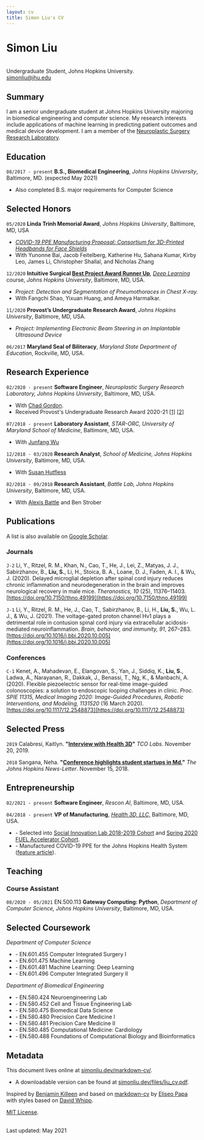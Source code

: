```yaml
---
layout: cv
title: Simon Liu's CV
---
```

# Simon Liu
<br/>
Undergraduate Student, Johns Hopkins University.

<div id="webaddress">
<a href="simonliu@jhu.edu">simonliu@jhu.edu</a>
</div>


## Summary

I am a senior undergraduate student at Johns Hopkins University majoring in biomedical engineering and computer science.
My research interests include applications of machine learning in predicting patient outcomes and medical device development.
I am a member of the [Neuroplastic Surgery Research Laboratory](https://www.snps2018.org/neuroplastic-surgery-lab).


## Education

`08/2017 - present`
**B.S., Biomedical Engineering**, *Johns Hopkins University*, Baltimore, MD. (expected May 2021)
- Also completed B.S. major requirements for Computer Science

## Selected Honors

`05/2020`
**Linda Trinh Memorial Award**, *Johns Hopkins University*, Baltimore, MD, USA
- [*COVID-19 PPE Manufacturing Proposal: Consortium for 3D-Printed Headbands for Face Shields*](https://h3dprint.org/covid19)
- With Yunonne Bai, Jacob Feitelberg, Katherine Hu, Sahana Kumar, Kirby Leo, James Li, Christopher Shallal, and Nicholas Zhang

`12/2020`
**Intuitive Surgical [Best Project Award Runner Up](https://simonliu.dev/files/deep_awards.pdf)**, [*Deep Learning*](https://deep.cs.jhu.edu/deeplearning.html) course, *Johns Hopkins University*, Baltimore, MD, USA.
- *Project: Detection and Segmentation of Pneumothoraces in Chest X-ray.*
- With Fangchi Shao, Yixuan Huang, and Ameya Harmalkar.

`11/2020`
**Provost’s Undergraduate Research Award**, *Johns Hopkins University*, Baltimore, MD, USA.
- *Project: Implementing Electronic Beam Steering in an Implantable Ultrasound Device*

`06/2017`
**Maryland Seal of Biliteracy**, *Maryland State Department of Education*, Rockville, MD, USA.


## Research Experience

`02/2020 - present`
**Software Engineer**, *Neuroplastic Surgery Research Laboratory, Johns Hopkins University*, Baltimore, MD, USA.
- With [Chad Gordon](https://scholar.google.com/citations?user=IFhIYJsAAAAJ&hl=en&oi=ao).
- Received Provost's Undergraduate Research Award 2020-21
[[1]](https://research.jhu.edu/wp-content/uploads/2020/11/PURA-recipients-20-21.pdf)
[[2]](https://www.cs.jhu.edu/2021/01/05/computer-science-majors-win-2020-pura-awards/)

`07/2018 - present`
**Laboratory Assistant**, *STAR-ORC, University of Maryland School of Medicine*, Baltimore, MD, USA.
- With [Junfang Wu](https://www.medschool.umaryland.edu/profiles/Wu-Junfang/)

`12/2018 - 03/2020`
**Research Analyst**, *School of Medicine, Johns Hopkins University*, Baltimore, MD, USA.
- With [Susan Hutfless](https://scholar.google.com/citations?user=NFgm82IAAAAJ&hl=en&oi=ao)

`02/2018 - 09/2018`
**Research Assistant**, *Battle Lab, Johns Hopkins University*, Baltimore, MD, USA.
- With [Alexis Battle](https://scholar.google.com/citations?user=yPOT9K0AAAAJ&hl=en&oi=ao) and Ben Strober


## Publications

A list is also available on [Google Scholar](https://scholar.google.com/citations?user=fwh_UDMAAAAJ&hl=en).

### Journals

`J-2`
Li, Y., Ritzel, R. M., Khan, N., Cao, T., He, J., Lei, Z., Matyas, J. J., Sabirzhanov, B., **Liu, S.**, Li, H., Stoica, B. A., Loane, D. J., Faden, A. I., & Wu, J. (2020). Delayed microglial depletion after spinal cord injury reduces chronic inflammation and neurodegeneration in the brain and improves neurological recovery in male mice. *Theranostics, 10* (25), 11376–11403. [https://doi.org/10.7150/thno.49199](https://doi.org/10.7150/thno.49199)

`J-1`
Li, Y., Ritzel, R. M., He, J., Cao, T., Sabirzhanov, B., Li, H., **Liu, S.**, Wu, L. J., & Wu, J. (2021). The voltage-gated proton channel Hv1 plays a detrimental role in contusion spinal cord injury via extracellular acidosis-mediated neuroinflammation. *Brain, behavior, and immunity, 91*, 267–283. [https://doi.org/10.1016/j.bbi.2020.10.005](https://doi.org/10.1016/j.bbi.2020.10.005)

### Conferences

`C-1`
Kenet, A., Mahadevan, E., Elangovan, S., Yan, J., Siddiq, K., **Liu, S.**, Ladwa, A., Narayanan, R., Dakkak, J., Benassi, T., Ng, K., & Manbachi, A. (2020). Flexible piezoelectric sensor for real-time image-guided colonoscopies: a solution to endoscopic looping challenges in clinic. *Proc. SPIE 11315, Medical Imaging 2020: Image-Guided Procedures, Robotic Interventions, and Modeling, 1131520* (16 March 2020). [https://doi.org/10.1117/12.2548873](https://doi.org/10.1117/12.2548873)


## Selected Press

`2019`
Calabresi, Kaitlyn. **"[Interview with Health 3D](https://blog.tcolabs.org/health3d-interview-a933be08cfc4)"** *TCO Labs*. November 20, 2019.

`2018`
Sangana, Neha. **"[Conference highlights student startups in Md.](https://www.jhunewsletter.com/article/2018/11/conference-highlights-student-startups-in-md)"** *The Johns Hopkins News-Letter*. November 15, 2018.


## Entrepreneurship

`02/2021 - present`
**Software Engineer**, *Rescon AI*, Baltimore, MD, USA.

`04/2018 - present`
**VP of Manufacturing**, [*Health 3D, LLC*](https://h3dprint.org), Baltimore, MD, USA.
- \- Selected into [Social Innovation Lab 2018-2019 Cohort](https://ventures.jhu.edu/news/meet-the-2018-19-social-innovation-lab-cohort/) and [Spring 2020 FUEL Accelerator Cohort](https://ventures.jhu.edu/student-alumni-ventures/).
- \- Manufactured COVID-19 PPE for the Johns Hopkins Health System ([feature article](https://www.bme.jhu.edu/news-events/news/students-organize-efforts-to-3-d-print-ppe-for-the-johns-hopkins-hospital/)).


## Teaching

### Course Assistant

`08/2020 - 05/2021`
EN.500.113 **Gateway Computing: Python**, *Department of Computer Science, Johns Hopkins University*, Baltimore, MD, USA.


## Selected Coursework

*Department of Computer Science*
- \- EN.601.455 Computer Integrated Surgery I
- \- EN.601.475 Machine Learning
- \- EN.601.481 Machine Learning: Deep Learning
- \- EN.601.496 Computer Integrated Surgery II


*Department of Biomedical Engineering*
- \- EN.580.424 Neuroengineering Lab
- \- EN.580.452 Cell and Tissue Engineering Lab
- \- EN.580.475 Biomedical Data Science
- \- EN.580.480 Precision Care Medicine I
- \- EN.580.481 Precision Care Medicine II
- \- EN.580.485 Computational Medicine: Cardiology
- \- EN.580.488 Foundations of Computational Biology and Bioinformatics


## Metadata

This document lives online at [simonliu.dev/markdown-cv/](https://simonliu.dev/markdown-cv/).
- A downloadable version can be found at [simonliu.dev/files/liu_cv.pdf](https://simonliu.dev/files/liu_cv.pdf).

Inspired by [Benjamin Killeen](https://benjamindkilleen.com) and based on [markdown-cv](https://github.com/elipapa/markdown-cv) by
[Eliseo Papa](https://elipapa.github.io/) with styles based on
[David Whipp](https://davewhipp.github.io).

[MIT License](https://opensource.org/licenses/MIT).

<br/>Last updated: May 2021<br/><br/>